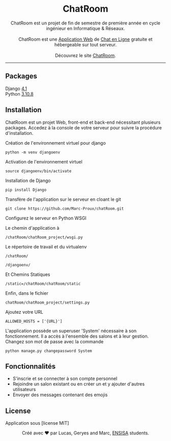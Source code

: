 <h1 align="center">
	ChatRoom
</h1>

<p align ="center">
	ChatRoom est un projet de fin de semestre de première année en cycle
	ingénieur en Informatique & Réseaux.<br></br>
	ChatRoom est une <a href="https://fr.wikipedia.org/wiki/Application_web">Application Web</a>
	de <a href ="https://fr.wikipedia.org/wiki/Chat_en_ligne">Chat en Ligne</a> gratuite et 
	hébergeable sur tout serveur.<br></br>
	Découvrez le site <a href="http://chatrooms.alwaysdata.net/">ChatRoom</a>.
</p>

<hr />

## Packages

Django <a href="https://docs.djangoproject.com/en/4.1/releases/4.1/">4.1</a><br/>
Python <a href="https://www.python.org/downloads/release/python-3108/">3.10.8</a>


## Installation
ChatRoom est un projet Web, front-end et back-end nécessitant plusieurs packages. Accedez à la console de votre serveur pour suivre la procédure d'installation.

Création de l'environnement virtuel pour django
```
python -m venv djangoenv
```

Activation de l'environnement virtuel
```
source djangoenv/bin/activate
```

Installation de Django
```
pip install Django
```

Transfère de l'application sur le serveur en cloant le git
```
git clone https://github.com/Marc-Proux/chatRoom.git
```

Configurez le serveur en Python WSGI

Le chemin d'application à 
```
/chatRoom/chatRoom_project/wsgi.py
```

Le répertoire de travail et du virtualenv
```
/chatRoom/
```
```
/djangoenv/
```

Et Chemins Statiques
```
/static=/chatRoom/chatRoom/static
```


Enfin, dans le fichier
```
chatRoom/chatRoom_project/settings.py
```
Ajoutez votre URL
```
ALLOWED_HOSTS = ['{URL}']
```

L'application possède un superuser 'System' nécessaire à son fonctionnement.
Il a accès à l'ensemble des salons et à leur gestion.
Changez son mot de passe avec la commande
```
python manage.py changepassword System
```

## Fonctionnalités

 - S'inscrie et se connecter à son compte personnel
 - Rejoindre un salon existant ou en créer un et y ajouter d'autres utilisateurs
 - Envoyer des messages contenant des emojis

## License

Application sous [license MIT]

<footer>
<p align="center">
Créé avec ❤️ par Lucas, Geryes and Marc, <a href="https://www.ensisa.uha.fr">ENSISA</a> 
students.
</p>
</footer>

